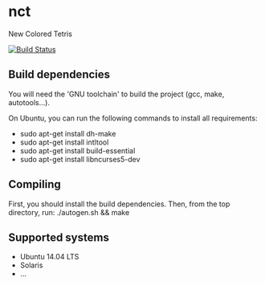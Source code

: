 nct
===

New Colored Tetris

[![Build Status](https://travis-ci.org/LinuxMatt/nct.svg?branch=master)](https://travis-ci.org/LinuxMatt/nct)


Build dependencies
------------------
You will need the 'GNU toolchain' to build the project (gcc, make, autotools...).

On Ubuntu, you can run the following commands to install all requirements:
- sudo apt-get install dh-make
- sudo apt-get install intltool
- sudo apt-get install build-essential
- sudo apt-get install libncurses5-dev

Compiling
---------
First, you should install the build dependencies.
Then, from the top directory, run:
./autogen.sh && make

Supported systems
-----------------
- Ubuntu 14.04 LTS
- Solaris
- ...
